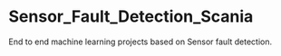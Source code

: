 # Sensor_Fault_Detection_Scania
End to end machine learning projects based on Sensor fault detection. 
